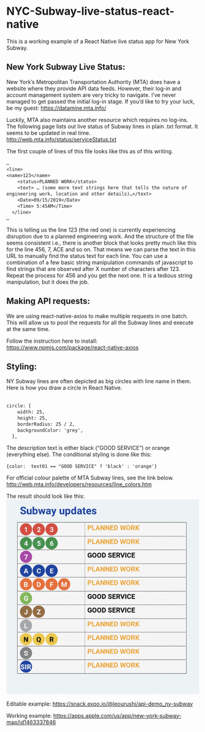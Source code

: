 # NYC-Subway-live-status-react-native
This is a working example of a React Native live status app for New York Subway. 


## New York Subway Live Status: 

New York’s Metropolitan Transportation Authority (MTA) does have a website where they provide API data feeds. However, their log-in and account management system are very tricky to navigate. I’ve never managed to get passed the initial log-in stage. If you’d like to try your luck, be my guest: 
https://datamine.mta.info/

Luckily, MTA also maintains another resource which requires no log-ins. The following page lists out live status of Subway lines in plain .txt format. It seems to be updated in real time. 
http://web.mta.info/status/serviceStatus.txt

The first couple of lines of this file looks like this as of this writing. 

````
…
<line>
<name>123</name>
    <status>PLANNED WORK</status>
    <text> … (some more text strings here that tells the nature of engineering work, location and other details)…</text>
    <Date>09/15/2019</Date>
    <Time> 5:45AM</Time>
  </line>
…
````

This is telling us the line 123 (the red one) is currently experiencing disruption due to a planned engineering work. And the structure of the file seems consistent i.e., there is another block that looks pretty much like this for the line 456, 7, ACE and so on. 
That means we can parse the text in this URL to manually find the status text for each line. You can use a combination of a few basic string manipulation commands of javascript to find strings that are observed after X number of characters after <name>123</name>. 
Repeat the process for <name>456</name> and you get the next one. It is a tedious string manipulation, but it does the job. 



## Making API requests: 
We are using react-native-axios to make multiple requests in one batch. This will allow us to pool the requests for all the Subway lines and execute at the same time. 

Follow the instruction here to install: 
https://www.npmjs.com/package/react-native-axios



## Styling: 
NY Subway lines are often depicted as big circles with line name in them. 
Here is how you draw a circle in React Native. 


````

circle: {
    width: 25,
    height: 25,	
    borderRadius: 25 / 2,
    backgroundColor: 'grey',
  },

````

The description text is either black (“GOOD SERVICE”) or orange (everything else). The conditional styling is done like this: 


````
{color:  text01 == "GOOD SERVICE" ? 'black' : 'orange'}
````


For official colour palette of MTA Subway lines, see the link below. 
http://web.mta.info/developers/resources/line_colors.htm



The result should look like this: 
![Image description]( https://github.com/LeoUrushi/assets/blob/master/Screen_NewYorkSubwayAPI_sample.png)



Editable example: 
https://snack.expo.io/@leourushi/api-demo_ny-subway

Working example: 
https://apps.apple.com/us/app/new-york-subway-map/id1463337846











